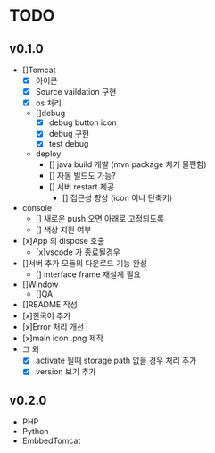 # TODO
## v0.1.0
- []Tomcat
    - [x] 아이콘
    - [x] Source vaildation 구현
    - [x] os 처리
    - []debug
        - [x] debug button icon
        - [x] debug 구현
        - [x] test debug
    - deploy
        - [] java build 개발 (mvn package 치기 물편함)
        - [] 자동 빌드도 가능?
        - [] 서버 restart 제공
            - [] 접근성 향상 (icon 이나 단축키)
- console
    - [] 새로운 push 오면 아래로 고정되도록
    - [] 색상 지원 여부
- [x]App 의 dispose 호출
    - [x]vscode 가 종료될경우
- []서버 추가 모듈의 다운로드 기능 완성
    - [] interface frame 재설계 필요 
- []Window
    - []QA
- []README 작성
- [x]한국어 추가
- [x]Error 처리 개선
- [x]main icon .png 제작
- 그 외
    - [x] activate 될때 storage path 없을 경우 처리 추가
    - [x] version 보기 추가
## v0.2.0
- PHP
- Python
- EmbbedTomcat